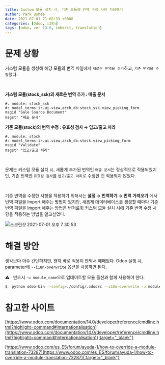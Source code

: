 ```yaml
---
title: Custom 모듈 설치 시, 기존 모듈에 번역 수정 사항 적용하기
author: Park Bohee
date: 2021-07-01 21:08:33 +0800
categories: [Odoo, i18n]
tags: [odoo, ver 13.0, inherit, translation]
---
```


# 문제 상황

커스텀 모듈을 생성해 해당 모듈의 번역 파일에서 `새로운 번역을 추가`하고, `기존 번역을 수정`했다.

<br>

**커스텀 모듈(stock_ssk)의 새로운 번역 추가 : 매출 문서**

```text
#. module: stock_ssk
#: model_terms:ir.ui.view,arch_db:stock_ssk.view_picking_form
msgid "Sale Source Document"
msgstr "매출 문서"
```

**기존 모듈(stock)의 번역 수정 : 유효성 검사 → 입고/출고 처리**

```text
#. module: stock
#: model_terms:ir.ui.view,arch_db:stock.view_picking_form
msgid "Validate"
msgstr "입고/출고 처리"
```

<br>

문제는 커스텀 모듈 설치 시, 새롭게 추가된 번역인 `매출 문서`는 정상적으로 적용되었지만, 기존 번역인 `유효성 검사`를 `입고/출고 처리`로 수정한 건 적용되지 않았다.

<br>

기존 번역을 수정한 사항을 적용하기 위해서는 **설정 → 번역하기 → 번역 가져오기** 에서 번역 파일을 Import 해주는 방법이 있지만, 새롭게 데이터베이스를 생성할 때마다 기존 번역 파일을 Import 해주는 방법은 번거로워 커스텀 모듈 설치 시에 기존 번역 수정 사항을 적용하는 방법을 알고싶었다.

![스크린샷 2021-07-01 오후 7 30 53](https://user-images.githubusercontent.com/85155220/124110338-144c4800-daa3-11eb-99c6-dd1968f1bfad.png)

# 해결 방안

생각보다 아주 간단하지만, 왠지 바로 적용이 안되서 헤매었다.
Odoo 실행 시, parameter에 `--i18n-overwrite` 옵션을 사용하면 된다.

⚠️ &nbsp; 반드시 `-u module_name`으로 업데이트할 모듈 옵션과 함께 사용해야 한다.

```bash
$  python odoo-bin --config=./config/.odoorc --i18n-overwrite -u module_name
```

# 참고한 사이트

[https://www.odoo.com/documentation/14.0/developer/reference/cmdline.html?highlight=command#internationalisation](https://www.odoo.com/documentation/14.0/developer/reference/cmdline.html?highlight=command#internationalisation){:target="_blank"}

[https://www.odoo.com/es_ES/forum/ayuda-1/how-to-override-a-module-translation-73287](https://www.odoo.com/es_ES/forum/ayuda-1/how-to-override-a-module-translation-73287){:target="_blank"}
